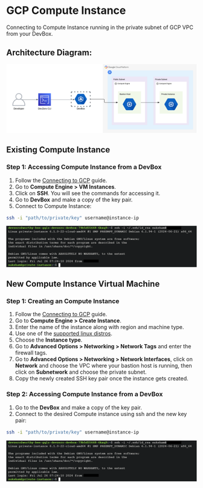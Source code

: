 # GCP Compute Instance
Connecting to Compute Instance running in the private subnet of GCP VPC from your DevBox.

## Architecture Diagram:

![image](../../../.gitbook/assets/gcp-compute-instance-architecture.png)

## Existing Compute Instance

### Step 1: Accessing Compute Instance from a DevBox

1. Follow the [Connecting to GCP](../../existing-network/connecting-to-gcp.md) guide.
2. Go to **Compute Engine > VM Instances**.
3. Click on **SSH**. You will see the commands for accessing it.
4. Go to **DevBox** and make a copy of the key pair.
5. Connect to Compute Instance:

```bash
ssh -i "path/to/private/key" username@instance-ip
```

![image](../../../.gitbook/assets/compute-instance-access.png)


## New Compute Instance Virtual Machine

### Step 1: Creating an Compute Instance

1. Follow the [Connecting to GCP](../../existing-network/connecting-to-gcp.md) guide.
2. Go to **Compute Engine > Create Instance**.
3. Enter the name of the instance along with region and machine type.
4. Use one of the [supported linux distros](https://console.cloud.google.com/compute/images).
5. Choose the **Instance type**.
6. Go to **Advanced Options > Networking > Network Tags** and enter the firewall tags.
7. Go to **Advanced Options > Networking > Network Interfaces**, click on **Network** and choose the VPC where your bastion host is running, then click on **Subnetwork** and choose the private subnet.
8. Copy the newly created SSH key pair once the instance gets created.

### Step 2: Accessing Compute Instance from a DevBox
1. Go to the **DevBox** and make a copy of the key pair.
2. Connect to the desired Compute instance using ssh and the new key pair:

```bash
ssh -i "path/to/private/key" username@instance-ip
```

![image](../../../.gitbook/assets/compute-instance-access.png)
